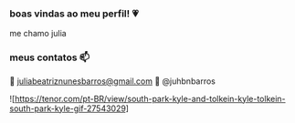 ### boas vindas ao meu perfil! 💗

me chamo julia 

### meus contatos  📫

📧 juliabeatriznunesbarros@gmail.com
📸 @juhbnbarros 

![https://tenor.com/pt-BR/view/south-park-kyle-and-tolkein-kyle-tolkein-south-park-kyle-gif-27543029]
